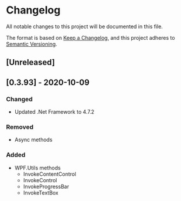 ﻿# Changelog
All notable changes to this project will be documented in this file.

The format is based on [Keep a Changelog](https://keepachangelog.com/en/1.0.0/),
and this project adheres to [Semantic Versioning](https://semver.org/spec/v2.0.0.html).

## [Unreleased]

## [0.3.93] - 2020-10-09
### Changed
- Updated .Net Framework to 4.7.2
### Removed
- Async methods
### Added
- WPF.Utils methods
	- InvokeContentControl
	- InvokeControl
	- InvokeProgressBar
	- InvokeTextBox
